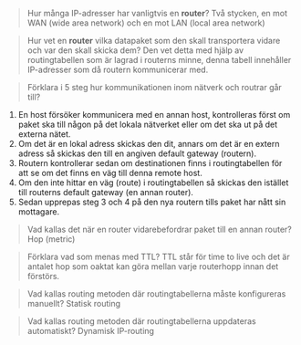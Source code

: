 > Hur många IP-adresser har vanligtvis en **router**?
Två stycken, en mot WAN (wide area network) och en mot LAN (local area network)
 
> Hur vet en **router** vilka datapaket som den skall transportera vidare och var den skall skicka dem?
Den vet detta med hjälp av routingtabellen som är lagrad i routerns minne, denna tabell innehåller IP-adresser som då routern kommunicerar med.
 
> Förklara i 5 steg hur kommunikationen inom nätverk och routrar går till?
1. En host försöker kommunicera med en annan host, kontrolleras först om paket ska till någon på det lokala nätverket eller om det ska ut på det externa nätet.
2. Om det är en lokal adress skickas den dit, annars om det är en extern adress så skickas den till en angiven default gateway (routern).
3. Routern kontrollerar sedan om destinationen finns i routingtabellen för att se om det finns en väg till denna remote host.
4. Om den inte hittar en väg (route) i routingtabellen så skickas den istället till routerns default gateway (en annan router).
5. Sedan upprepas steg 3 och 4 på den nya routern tills paket har nått sin mottagare.
 
> Vad kallas det när en router vidarebefordrar paket till en annan router?
Hop (metric)
 
> Förklara vad som menas med TTL?
TTL står för time to live och det är antalet hop som oaktat kan göra mellan varje routerhopp innan det förstörs.
 
> Vad kallas routing metoden där routingtabellerna måste konfigureras manuellt?
Statisk routing
 
> Vad kallas routing metoden där routingtabellerna uppdateras automatiskt? 
Dynamisk IP-routing

